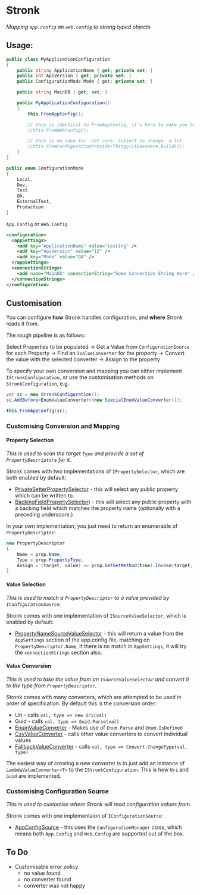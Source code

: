 # Stronk
*Mapping `app.config` an `web.config` to strong typed objects*

## Usage:

```csharp
public class MyApplicationConfiguration
{
    public string ApplicationName { get; private set; }
    public int ApiVersion { get; private set; }
    public ConfigurationMode Mode { get: private set; }

    public string MainDB { get; set; }

    public MyApplicationConfiguration()
    {
        this.FromAppConfig();

        // this is identical to FromAppConfig, it's here to make you happy if you are reading a web.config
        //this.FromWebConfig():

        // this is an idea for .net core. Subject to change. a lot.
        //this.FromConfigurationProviderThingy(itGoesHere.Build());
    }
}

public enum ConfigurationMode
{
    Local,
    Dev,
    Test,
    QA,
    ExternalTest,
    Production
}
```

`App.Config` or `Web.Config`
```xml
<configuration>
  <appSettings>
    <add key="ApplicationName" value="testing" />
    <add key="ApiVersion" value="12" />
    <add key="Mode" value="QA" />
  </appSettings>
  <connectionStrings>
    <add name="MainDb" connectionString="Some Connection String Here" />
  </connectionStrings>
</configuration>
```

## Customisation

You can configure **how** Stronk handles configuration, and **where** Stronk reads it from.

The rough pipeline is as follows:

Select Properties to be populated
-> Get a Value from `ConfigurationSource` for each Property
-> Find an `IValueConverter` for the property
-> Convert the value with the selected converter
-> Assign to the property

To specify your own conversion and mapping you can either implement `IStronkConfiguration`, or use the customisation methods on `StronkConfiguration`, e.g.

```csharp
var sc = new StronkConfiguration();
sc.AddBefore<EnumValueConverter>(new SpecialEnumValueConverter());

this.FromAppConfig(sc);
```

### Customising Conversion and Mapping

#### Property Selection
*This is used to scan the target `Type` and provide a set of `PropertyDescriptor`s for it.*

Stronk comes with two implementations of `IPropertySelector`, which are both enabled by default:

* [PrivateSetterPropertySelector](https://github.com/Pondidum/Stronk/blob/master/src/Stronk/PropertySelection/PrivateSetterPropertySelector.cs) - this will select any public property which can be written to.
* [BackingFieldPropertySelector](https://github.com/Pondidum/Stronk/blob/master/src/Stronk/PropertySelection/BackingFieldPropertySelector.cs)) - this will select any public property with a backing field which matches the property name (optionally with a preceding underscore.)

In your own implementation, you just need to return an enumerable of `PropertyDescriptor`:

```csharp
new PropertyDescriptor
{
	Name = prop.Name,
	Type = prop.PropertyType,
	Assign = (target, value) => prop.GetSetMethod(true).Invoke(target, new[] { value })
}
```

#### Value Selection
*This is used to match a `PropertyDescriptor` to a value provided by `IConfigurationSource`.*

Stronk comes with one implementation of `ISourceValueSelector`, which is enabled by default:

* [PropertyNameSourceValueSelector](https://github.com/Pondidum/Stronk/blob/master/src/Stronk/ValueSelection/PropertyNameSourceValueSelector.cs) - this will return a value from the `AppSettings` section of the app.config file, matching on `PropertyDescriptor.Name`, if there is no match in `AppSettings`, it will try the `connectionStrings` section also.

#### Value Conversion
*This is used to take the value from an `ISourceValueSelector` and convert it to the type from `PropertyDescriptor`.*

Stronk comes with many converters, which are attempted to be used in order of specification.  By default this is the conversion order:
* Uri - calls `val, type => new Uri(val)`
* Guid - calls `val, type => Guid.Parse(val)`
* [EnumValueConverter](https://github.com/Pondidum/Stronk/blob/master/src/Stronk/ValueConversion/EnumValueConverter.cs) - Makes use of `Enum.Parse` and `Enum.IsDefined`
* [CsvValueConverter](https://github.com/Pondidum/Stronk/blob/master/src/Stronk/ValueConversion/CsvValueConverter.cs) - calls other value converters to convert individual values
* [FallbackValueConverter](https://github.com/Pondidum/Stronk/blob/master/src/Stronk/ValueConversion/FallbackValueConverter.cs) - calls `val, type => Convert.ChangeType(val, type)`

The easiest way of creating a new converter is to just add an instance of `LambdaValueConverter<T>` to the `IStronkConfiguration`.  This is how `Uri` and `Guid` are implemented.

### Customising Configuration Source
*This is used to customise where Stronk will read configuration values from.*

Stronk comes with one implementaion of `IConfigurationSource`:

* [AppConfigSource](https://github.com/Pondidum/Stronk/blob/master/src/Stronk/AppConfigSource.cs) - this uses the `ConfigurationManager` class, which means both `App.Config` and `Web.Config` are supported out of the box.

## To Do

* Customisable error policy
  * no value found
  * no converter found
  * converter was not happy
